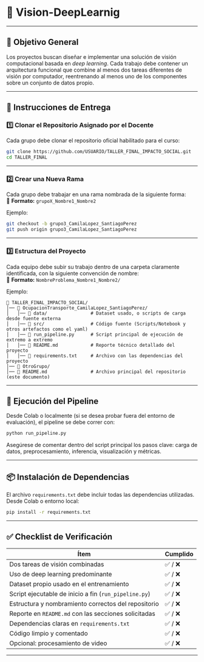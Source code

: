 # 🧠 Vision-DeepLearnig

---

## 🎯 Objetivo General

Los proyectos buscan diseñar e implementar una solución de visión computacional basada en *deep learning*. Cada trabajo debe contener un arquitectura funcional que combine al menos dos tareas diferentes de visión por computador, reentrenando al menos uno de los componentes sobre un conjunto de datos propio.

---

## 🧩 Instrucciones de Entrega

### 1️⃣ Clonar el Repositorio Asignado por el Docente

Cada grupo debe clonar el repositorio oficial habilitado para el curso:  

```bash 
git clone https://github.com/USUARIO/TALLER_FINAL_IMPACTO_SOCIAL.git
cd TALLER_FINAL
``` 

---

### 2️⃣ Crear una Nueva Rama

Cada grupo debe trabajar en una rama nombrada de la siguiente forma:  
📌 **Formato:** `grupoX_Nombre1_Nombre2`  

Ejemplo:  

```bash 
git checkout -b grupo3_CamilaLopez_SantiagoPerez
git push origin grupo3_CamilaLopez_SantiagoPerez
``` 

---

### 3️⃣ Estructura del Proyecto

Cada equipo debe subir su trabajo dentro de una carpeta claramente identificada, con la siguiente convención de nombre:  
📌 **Formato:** `NombreProblema_Nombre1_Nombre2/`

Ejemplo:

```plaintext 
📂 TALLER_FINAL_IMPACTO_SOCIAL/
│── 📁 OcupacionTransporte_CamilaLopez_SantiagoPerez/
│   │── 📁 data/                # Dataset usado, o scripts de carga desde fuente externa
│   │── 📁 src/                 # Código fuente (Scripts/Notebook y otros artefactos como el yaml)
│   │── 📜 run_pipeline.py      # Script principal de ejecución de extremo a extremo
│   │── 📜 README.md            # Reporte técnico detallado del proyecto
│   │── 📜 requirements.txt     # Archivo con las dependencias del proyecto
│── 📁 OtroGrupo/
│── 📜 README.md                # Archivo principal del repositorio (este documento)
``` 

---

## 🧪 Ejecución del Pipeline

Desde Colab o localmente (si se desea probar fuera del entorno de evaluación), el pipeline se debe correr con:

```bash 
python run_pipeline.py
``` 

Asegúrese de comentar dentro del script principal los pasos clave: carga de datos, preprocesamiento, inferencia, visualización y métricas.

---

## 📦 Instalación de Dependencias

El archivo `requirements.txt` debe incluir todas las dependencias utilizadas. Desde Colab o entorno local:

```bash 
pip install -r requirements.txt
``` 

---

## ✅ Checklist de Verificación

| Ítem | Cumplido |
|------|----------|
| Dos tareas de visión combinadas | ✅ / ❌ |
| Uso de deep learning predominante | ✅ / ❌ |
| Dataset propio usado en el entrenamiento | ✅ / ❌ |
| Script ejecutable de inicio a fin (`run_pipeline.py`) | ✅ / ❌ |
| Estructura y nombramiento correctos del repositorio | ✅ / ❌ |
| Reporte en `README.md` con las secciones solicitadas | ✅ / ❌ |
| Dependencias claras en `requirements.txt` | ✅ / ❌ |
| Código limpio y comentado | ✅ / ❌ |
| Opcional: procesamiento de video | ✅ / ❌ |

---
